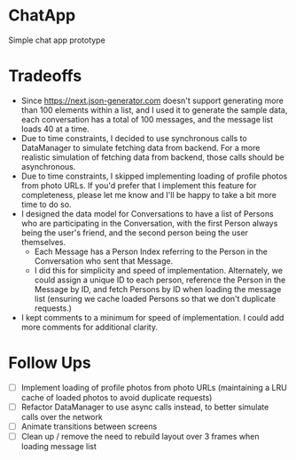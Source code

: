 # ChatApp

Simple chat app prototype

# Tradeoffs

- Since https://next.json-generator.com doesn't support generating more than 100 elements within a list, and I used it to generate the sample data, each conversation has a total of 100 messages, and the message list loads 40 at a time.
- Due to time constraints, I decided to use synchronous calls to DataManager to simulate fetching data from backend. For a more realistic simulation of fetching data from backend, those calls should be asynchronous.
- Due to time constraints, I skipped implementing loading of profile photos from photo URLs. If you'd prefer that I implement this feature for completeness, please let me know and I'll be happy to take a bit more time to do so.
- I designed the data model for Conversations to have a list of Persons who are participating in the Conversation, with the first Person always being the user's friend, and the second person being the user themselves.
  - Each Message has a Person Index referring to the Person in the Conversation who sent that Message.
  - I did this for simplicity and speed of implementation. Alternately, we could assign a unique ID to each person, reference the Person in the Message by ID, and fetch Persons by ID when loading the message list (ensuring we cache loaded Persons so that we don't duplicate requests.)
- I kept comments to a minimum for speed of implementation. I could add more comments for additional clarity.
 
# Follow Ups
- [ ] Implement loading of profile photos from photo URLs (maintaining a LRU cache of loaded photos to avoid duplicate requests)
- [ ] Refactor DataManager to use async calls instead, to better simulate calls over the network
- [ ] Animate transitions between screens
- [ ] Clean up / remove the need to rebuild layout over 3 frames when loading message list